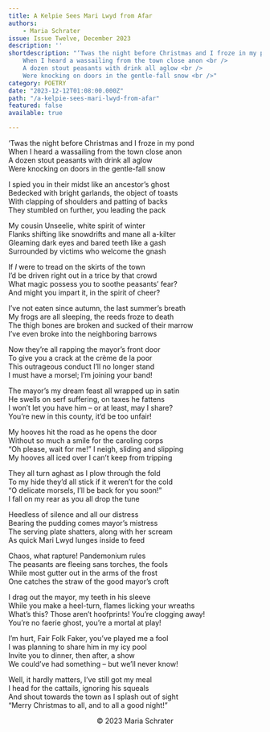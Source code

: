 ```yaml
---
title: A Kelpie Sees Mari Lwyd from Afar
authors:
    - Maria Schrater
issue: Issue Twelve, December 2023
description: ''
shortdescription: "‘Twas the night before Christmas and I froze in my pond <br />
    When I heard a wassailing from the town close anon <br />
    A dozen stout peasants with drink all aglow <br />
    Were knocking on doors in the gentle-fall snow <br />"
category: POETRY
date: "2023-12-12T01:08:00.000Z"
path: "/a-kelpie-sees-mari-lwyd-from-afar"
featured: false
available: true

---
```


‘Twas the night before Christmas and I froze in my pond <br />
When I heard a wassailing from the town close anon <br />
A dozen stout peasants with drink all aglow <br />
Were knocking on doors in the gentle-fall snow <br />

I spied you in their midst like an ancestor’s ghost <br />
Bedecked with bright garlands, the object of toasts <br />
With clapping of shoulders and patting of backs <br />
They stumbled on further, you leading the pack <br />

My cousin Unseelie, white spirit of winter <br />
Flanks shifting like snowdrifts and mane all a-kilter <br />
Gleaming dark eyes and bared teeth like a gash <br />
Surrounded by victims who welcome the gnash <br />

If <em>I</em> were to tread on the skirts of the town <br />
I’d be driven right out in a trice by that crowd <br />
What magic possess you to soothe peasants’ fear? <br />
And might you impart it, in the spirit of cheer? <br />

I’ve not eaten since autumn, the last summer’s breath <br />
My frogs are all sleeping, the reeds froze to death <br />
The thigh bones are broken and sucked of their marrow <br />
I’ve even broke into the neighboring barrows <br />

Now they’re all rapping the mayor’s front door <br />
To give you a crack at the crème de la poor <br />
This outrageous conduct I’ll no longer stand <br />
I must have a morsel; I’m joining your band! <br />

The mayor’s my dream feast all wrapped up in satin <br />
He swells on serf suffering, on taxes he fattens <br />
I won’t let you have him – or at least, may I share? <br />
You’re new in this county, it’d be too unfair! <br />

My hooves hit the road as he opens the door <br />
Without so much a smile for the caroling corps <br />
“Oh please, wait for me!” I neigh, sliding and slipping <br />
My hooves all iced over I can’t keep from tripping <br />

They all turn aghast as I plow through the fold <br />
To my hide they’d all stick if it weren’t for the cold <br />
“O delicate morsels, I’ll be back for you soon!” <br />
I fall on my rear as you all drop the tune <br />

Heedless of silence and all our distress <br />
Bearing the pudding comes mayor’s mistress <br />
The serving plate shatters, along with her scream <br />
As quick Mari Lwyd lunges inside to feed <br />

Chaos, what rapture! Pandemonium rules <br />
The peasants are fleeing sans torches, the fools <br />
While most gutter out in the arms of the frost <br />
One catches the straw of the good mayor’s croft <br />

I drag out the mayor, my teeth in his sleeve <br />
While you make a heel-turn, flames licking your wreaths <br />
What’s this? Those aren’t hoofprints! You’re clogging away! <br />
You’re no faerie ghost, you’re a mortal at play! <br />

I’m hurt, Fair Folk Faker, you’ve played me a fool <br />
I was planning to share him in my icy pool <br />
Invite you to dinner, then after, a show <br />
We could’ve had something – but we’ll never know! <br />

Well, it hardly matters, I’ve still got my meal <br />
I head for the cattails, ignoring his squeals <br />
And shout towards the town as I splash out of sight <br />
“Merry Christmas to all, and to all a good night!” <br />



<p style="text-align: center;">© 2023 Maria Schrater</p>
